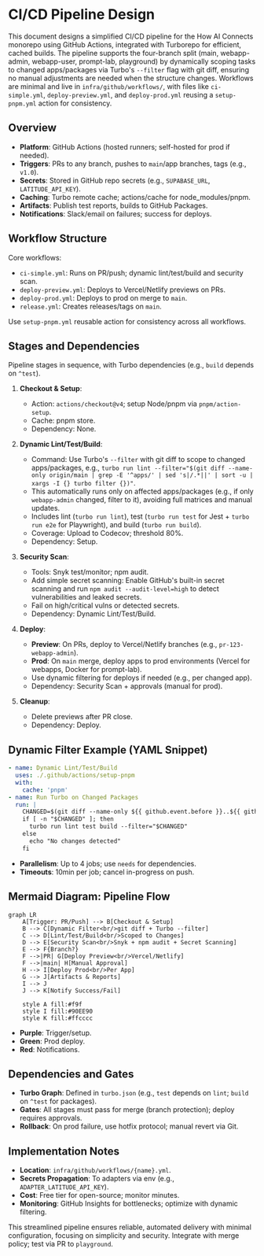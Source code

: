 # CI/CD Pipeline Design

This document designs a simplified CI/CD pipeline for the How AI Connects monorepo using GitHub Actions, integrated with Turborepo for efficient, cached builds. The pipeline supports the four-branch split (main, webapp-admin, webapp-user, prompt-lab, playground) by dynamically scoping tasks to changed apps/packages via Turbo's `--filter` flag with git diff, ensuring no manual adjustments are needed when the structure changes. Workflows are minimal and live in `infra/github/workflows/`, with files like `ci-simple.yml`, `deploy-preview.yml`, and `deploy-prod.yml` reusing a `setup-pnpm.yml` action for consistency.

## Overview

- **Platform**: GitHub Actions (hosted runners; self-hosted for prod if needed).
- **Triggers**: PRs to any branch, pushes to `main`/app branches, tags (e.g., `v1.0`).
- **Secrets**: Stored in GitHub repo secrets (e.g., `SUPABASE_URL`, `LATITUDE_API_KEY`).
- **Caching**: Turbo remote cache; actions/cache for node_modules/pnpm.
- **Artifacts**: Publish test reports, builds to GitHub Packages.
- **Notifications**: Slack/email on failures; success for deploys.

## Workflow Structure

Core workflows:
- `ci-simple.yml`: Runs on PR/push; dynamic lint/test/build and security scan.
- `deploy-preview.yml`: Deploys to Vercel/Netlify previews on PRs.
- `deploy-prod.yml`: Deploys to prod on merge to `main`.
- `release.yml`: Creates releases/tags on `main`.

Use `setup-pnpm.yml` reusable action for consistency across all workflows.

## Stages and Dependencies

Pipeline stages in sequence, with Turbo dependencies (e.g., `build` depends on `^test`).

1. **Checkout & Setup**:
   - Action: `actions/checkout@v4`; setup Node/pnpm via `pnpm/action-setup`.
   - Cache: pnpm store.
   - Dependency: None.

2. **Dynamic Lint/Test/Build**:
   - Command: Use Turbo's `--filter` with git diff to scope to changed apps/packages, e.g., `turbo run lint --filter="$(git diff --name-only origin/main | grep -E '^apps/' | sed 's|/.*||' | sort -u | xargs -I {} turbo filter {})"`.
   - This automatically runs only on affected apps/packages (e.g., if only `webapp-admin` changed, filter to it), avoiding full matrices and manual updates.
   - Includes lint (`turbo run lint`), test (`turbo run test` for Jest + `turbo run e2e` for Playwright), and build (`turbo run build`).
   - Coverage: Upload to Codecov; threshold 80%.
   - Dependency: Setup.

3. **Security Scan**:
   - Tools: Snyk test/monitor; npm audit.
   - Add simple secret scanning: Enable GitHub's built-in secret scanning and run `npm audit --audit-level=high` to detect vulnerabilities and leaked secrets.
   - Fail on high/critical vulns or detected secrets.
   - Dependency: Dynamic Lint/Test/Build.

4. **Deploy**:
   - **Preview**: On PRs, deploy to Vercel/Netlify branches (e.g., `pr-123-webapp-admin`).
   - **Prod**: On `main` merge, deploy apps to prod environments (Vercel for webapps, Docker for prompt-lab).
   - Use dynamic filtering for deploys if needed (e.g., per changed app).
   - Dependency: Security Scan + approvals (manual for prod).

5. **Cleanup**:
   - Delete previews after PR close.
   - Dependency: Deploy.

## Dynamic Filter Example (YAML Snippet)

```yaml
- name: Dynamic Lint/Test/Build
  uses: ./.github/actions/setup-pnpm
  with:
    cache: 'pnpm'
- name: Run Turbo on Changed Packages
  run: |
    CHANGED=$(git diff --name-only ${{ github.event.before }}..${{ github.sha }} | grep -E '^apps/|^packages/' | sed 's|/.*||' | sort -u | xargs)
    if [ -n "$CHANGED" ]; then
      turbo run lint test build --filter="$CHANGED"
    else
      echo "No changes detected"
    fi
```

- **Parallelism**: Up to 4 jobs; use `needs` for dependencies.
- **Timeouts**: 10min per job; cancel in-progress on push.

## Mermaid Diagram: Pipeline Flow

```mermaid
graph LR
    A[Trigger: PR/Push] --> B[Checkout & Setup]
    B --> C[Dynamic Filter<br/>git diff + Turbo --filter]
    C --> D[Lint/Test/Build<br/>Scoped to Changes]
    D --> E[Security Scan<br/>Snyk + npm audit + Secret Scanning]
    E --> F{Branch?}
    F -->|PR| G[Deploy Preview<br/>Vercel/Netlify]
    F -->|main| H[Manual Approval]
    H --> I[Deploy Prod<br/>Per App]
    G --> J[Artifacts & Reports]
    I --> J
    J --> K[Notify Success/Fail]
    
    style A fill:#f9f
    style I fill:#90EE90
    style K fill:#ffcccc
```

- **Purple**: Trigger/setup.
- **Green**: Prod deploy.
- **Red**: Notifications.

## Dependencies and Gates

- **Turbo Graph**: Defined in `turbo.json` (e.g., `test` depends on `lint`; `build` on `^test` for packages).
- **Gates**: All stages must pass for merge (branch protection); deploy requires approvals.
- **Rollback**: On prod failure, use hotfix protocol; manual revert via Git.

## Implementation Notes

- **Location**: `infra/github/workflows/{name}.yml`.
- **Secrets Propagation**: To adapters via env (e.g., `ADAPTER_LATITUDE_API_KEY`).
- **Cost**: Free tier for open-source; monitor minutes.
- **Monitoring**: GitHub Insights for bottlenecks; optimize with dynamic filtering.

This streamlined pipeline ensures reliable, automated delivery with minimal configuration, focusing on simplicity and security. Integrate with merge policy; test via PR to `playground`.


